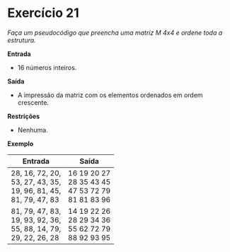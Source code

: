 # Exercício 21

*Faça um pseudocódigo que preencha uma matriz M 4x4 e ordene toda a estrutura.*

**Entrada**
- 16 números inteiros.

**Saída**
- A impressão da matriz com os elementos ordenados em ordem crescente.

**Restrições**
- Nenhuma.

**Exemplo**

| Entrada                                           | Saída                              |
|---------------------------------------------------|------------------------------------|
| 28, 16, 72, 20, <br> 53, 27, 43, 35, <br> 19, 96, 81, 45, <br> 81, 79, 47, 83 | 16 19 20 27 <br> 28 35 43 45 <br> 47 53 72 79 <br> 81 81 83 96 |
| 81, 79, 47, 83, <br> 19, 93, 92, 36, <br> 55, 88, 14, 79, <br> 29, 22, 26, 28 | 14 19 22 26 <br> 28 29 34 36 <br> 55 62 72 79 <br> 88 92 93 95 |
